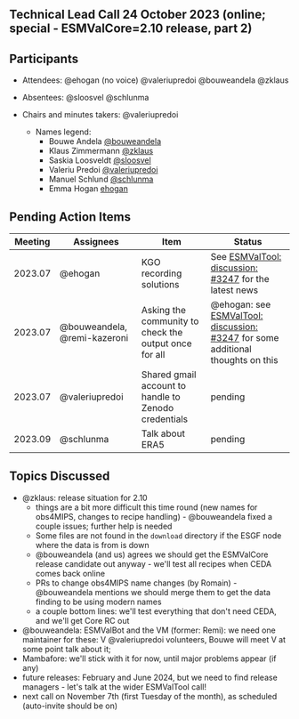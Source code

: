 ## Technical Lead Call 24 October 2023 (online; special - ESMValCore=2.10 release, part 2)

## Participants
- Attendees: @ehogan (no voice) @valeriupredoi @bouweandela @zklaus
- Absentees: @sloosvel @schlunma
- Chairs and minutes takers: @valeriupredoi

  - Names legend:
    - Bouwe Andela [@bouweandela](https://github.com/bouweandela)
    - Klaus Zimmermann [@zklaus](https://github.com/zklaus)
    - Saskia Loosveldt [@sloosvel](https://github.com/sloosvel)
    - Valeriu Predoi [@valeriupredoi](https://github.com/valeriupredoi)
    - Manuel Schlund [@schlunma](https://github.com/schlunma)
    - Emma Hogan [ehogan](https://github.com/ehogan)

## Pending Action Items

| Meeting | Assignees | Item | Status |
|-|-|-|-|
|2023.07|@ehogan|KGO recording solutions|See [ESMValTool: discussion: #3247](https://github.com/ESMValGroup/ESMValTool/discussions/3247) for the latest news|
|2023.07|@bouweandela, @remi-kazeroni|Asking the community to check the output once for all| @ehogan: see [ESMValTool: discussion: #3247](https://github.com/ESMValGroup/ESMValTool/discussions/3247) for some additional thoughts on this|
|2023.07|@valeriupredoi|Shared gmail account to handle to Zenodo credentials|pending|
|2023.09|@schlunma|Talk about ERA5|pending|

## Topics Discussed

- @zklaus: release situation for 2.10
  - things are a bit more difficult this time round (new names for obs4MIPS, changes to recipe handling) - @bouweandela fixed a couple issues; further help is needed
  - Some files are not found in the ``download`` directory if the ESGF node where the data is from is down
  - @bouweandela (and us) agrees we should get the ESMValCore release candidate out anyway - we'll test all recipes when CEDA comes back online
  - PRs to change obs4MIPS name changes (by Romain) - @bouweandela mentions we should merge them to get the data finding to be using modern names
  - a couple bottom lines: we'll test everything that don't need CEDA, and we'll get Core RC out
- @bouweandela: ESMValBot and the VM (former: Remi): we need one maintainer for these: V @valeriupredoi volunteers, Bouwe will meet V at some point talk about it;
- Mambafore: we'll stick with it for now, until major problems appear (if any)
- future releases: February and June 2024, but we need to find release managers - let's talk at the wider ESMValTool call!
- next call on November 7th (first Tuesday of the month), as scheduled (auto-invite should be on) 
